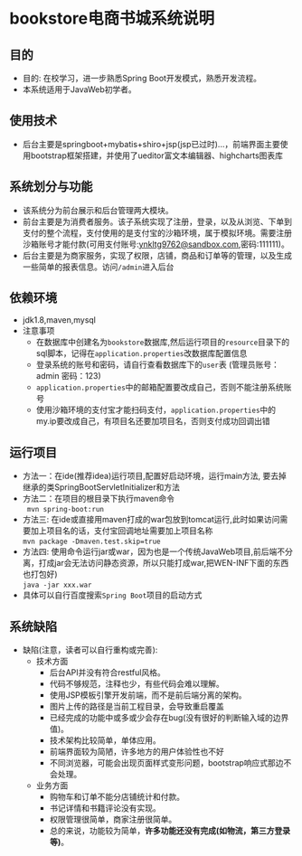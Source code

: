 # bookstore电商书城系统说明
## 目的
  - 目的: 在校学习，进一步熟悉Spring Boot开发模式，熟悉开发流程。
  - 本系统适用于JavaWeb初学者。
## 使用技术
  - 后台主要是springboot+mybatis+shiro+jsp(jsp已过时)...，前端界面主要使用bootstrap框架搭建，并使用了ueditor富文本编辑器、highcharts图表库 
## 系统划分与功能
  - 该系统分为前台展示和后台管理两大模块。  
  - 前台主要是为消费者服务。该子系统实现了注册，登录，以及从浏览、下单到支付的整个流程，支付使用的是支付宝的沙箱环境，属于模拟环境。需要注册沙箱账号才能付款(可用支付账号:ynkltg9762@sandbox.com,密码:111111)。  
  - 后台主要是为商家服务，实现了权限，店铺，商品和订单等的管理，以及生成一些简单的报表信息。访问`/admin`进入后台    
## 依赖环境
  - jdk1.8,maven,mysql
  - 注意事项
    - 在数据库中创建名为`bookstore`数据库,然后运行项目的`resource`目录下的sql脚本，记得在`application.properties`改数据库配置信息
    - 登录系统的账号和密码，请自行查看数据库下的`user`表 (管理员账号：admin 密码：123)
    - `application.properties`中的邮箱配置要改成自己，否则不能注册系统账号
    -  使用沙箱环境的支付宝才能扫码支付，`application.properties`中的my.ip要改成自己，有项目名还要加项目名，否则支付成功回调出错 
## 运行项目
  - 方法一：在ide(推荐idea)运行项目,配置好启动环境，运行main方法, 要去掉继承的类SpringBootServletInitializer和方法
  - 方法二：在项目的根目录下执行maven命令  
    ``` mvn spring-boot:run```
  - 方法三: 在ide或直接用maven打成的war包放到tomcat运行,此时如果访问需要加上项目名的话，支付宝回调地址需要加上项目名称  
    ```mvn package -Dmaven.test.skip=true```
  - 方法四: 使用命令运行jar或war，因为也是一个传统JavaWeb项目,前后端不分离，打成jar会无法访问静态资源，所以只能打成war,把WEN-INF下面的东西也打包好)  
    ```java -jar xxx.war```
  - 具体可以自行百度搜索`Spring Boot`项目的启动方式  
## 系统缺陷
  - 缺陷(注意，读者可以自行重构或完善):  
    - 技术方面
      - 后台API并没有符合restful风格。
      - 代码不够规范，注释也少，有些代码会难以理解。
      - 使用JSP模板引擎开发前端，而不是前后端分离的架构。
      - 图片上传的路径是当前工程目录，会导致重启覆盖
      - 已经完成的功能中或多或少会存在bug(没有很好的判断输入域的边界值)。
      - 技术架构比较简单，单体应用。
      - 前端界面较为简陋，许多地方的用户体验性也不好
      - 不同浏览器，可能会出现页面样式变形问题，bootstrap响应式那边不会处理。
    - 业务方面
      - 购物车和订单不能分店铺统计和付款。
      - 书记详情和书籍评论没有实现。
      - 权限管理很简单，商家注册很简单。
      - 总的来说，功能较为简单，**许多功能还没有完成(如物流，第三方登录等)**。

